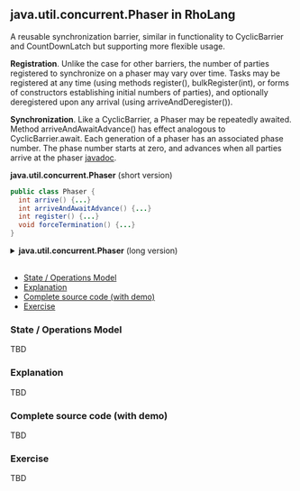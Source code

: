 ## java.util.concurrent.Phaser in RhoLang

A reusable synchronization barrier, similar in functionality to CyclicBarrier and CountDownLatch but supporting more flexible usage.

**Registration**. Unlike the case for other barriers, the number of parties registered to synchronize on a phaser may vary over time. Tasks may be registered at any time (using methods register(), bulkRegister(int), or forms of constructors establishing initial numbers of parties), and optionally deregistered upon any arrival (using arriveAndDeregister()).

**Synchronization**. Like a CyclicBarrier, a Phaser may be repeatedly awaited. Method arriveAndAwaitAdvance() has effect analogous to CyclicBarrier.await. Each generation of a phaser has an associated phase number. The phase number starts at zero, and advances when all parties arrive at the phaser [javadoc](https://docs.oracle.com/javase/9/docs/api/java/util/concurrent/Phaser.html).

**java.util.concurrent.Phaser** (short version)   
```java
public class Phaser {
  int arrive() {...}
  int arriveAndAwaitAdvance() {...}
  int register() {...}
  void forceTermination() {...}	
}
```

<details><summary><b>java.util.concurrent.Phaser</b> (long version)</summary><p>
  
```java
public class Phaser {

// Arrives at this phaser, without waiting for others to arrive.
  int arrive() {...}

  // Arrives at this phaser and awaits others.
  int arriveAndAwaitAdvance() {...}

  // Arrives at this phaser and deregisters from it without waiting for others to arrive.
  int arriveAndDeregister() {...}

  // Returns the current phase number.
  int getPhase() {...}

  // Adds a new unarrived party to this phaser.
  int register() {...}

  // Forces this phaser to enter termination state.
  void forceTermination() {...}	
}
```
</p></details><br/>

- [State / Operations Model](#state--operations-model)
- [Explanation](#explanation)
- [Complete source code (with demo)](#complete-source-code-with-demo)
- [Exercise](#exercise)

### State / Operations Model
TBD

### Explanation
TBD

### Complete source code (with demo)
TBD

### Exercise
TBD
